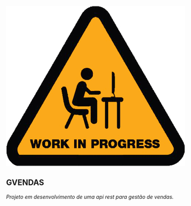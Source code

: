 

![](./work.png)

## 	                  



## 														  GVENDAS



*Projeto em desenvolvimento de uma api rest para gestão de vendas.*

